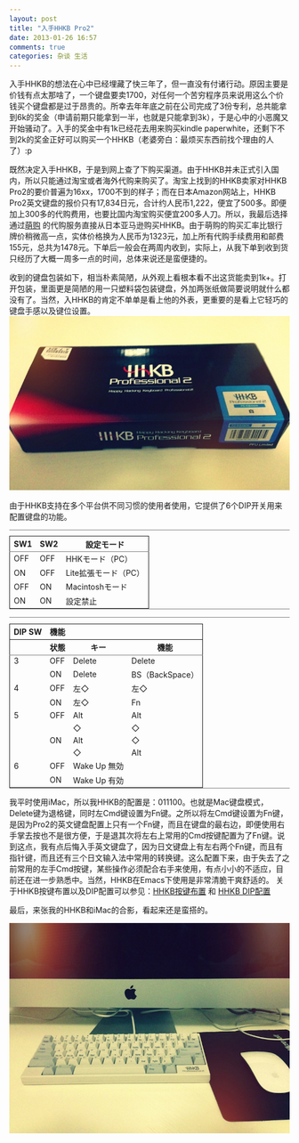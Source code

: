 ```yaml
---
layout: post
title: "入手HHKB Pro2"
date: 2013-01-26 16:57
comments: true
categories: 杂谈 生活
---
```


<p>
入手HHKB的想法在心中已经埋藏了快三年了，但一直没有付诸行动。原因主要是价钱有点太那啥了，一个键盘要卖1700，对任何一个苦穷程序员来说用这么个价钱买个键盘都是过于昂贵的。所幸去年年底之前在公司完成了3份专利，总共能拿到6k的奖金（申请前期只能拿到一半，也就是只能拿到3k），于是心中的小恶魔又开始骚动了。入手的奖金中有1k已经花去用来购买kindle paperwhite，还剩下不到2k的奖金正好可以购买一个HHKB（老婆旁白：最烦买东西前找个理由的人了）:p
</p>
<p>
既然决定入手HHKB，于是到网上查了下购买渠道。由于HHKB并未正式引入国内，所以只能通过淘宝或者海外代购来购买了。淘宝上找到的HHKB卖家对HHKB Pro2的要价普遍为16xx，1700不到的样子；而在日本Amazon网站上，HHKB Pro2英文键盘的报价只有17,834日元，合计约人民币1,222，便宜了500多。即便加上300多的代购费用，也要比国内淘宝购买便宜200多人刀。所以，我最后选择通过<a href="http://www.030buy.com">萌购</a> 的代购服务直接从日本亚马逊购买HHKB。由于萌购的购买汇率比银行牌价稍微高一点，实体价格换为人民币为1323元，加上所有代购手续费用和邮费155元，总共为1478元。下单后一般会在两周内收到，实际上，从我下单到收到货只经历了大概一周多一点的时间，总体来说还是蛮便捷的。
</p>
<p>
收到的键盘包装如下，相当朴素简陋，从外观上看根本看不出这货能卖到1k+。打开包装，里面更是简陋的用一只塑料袋包装键盘，外加两张纸做简要说明就什么都没有了。当然，入HHKB的肯定不单单是看上他的外表，更重要的是看上它轻巧的键盘手感以及键位设置。
<img src="/./images/blog/hhkb_case.jpg"  alt="./images/blog/hhkb_case.jpg" />
</p>
<p>
由于HHKB支持在多个平台供不同习惯的使用者使用，它提供了6个DIP开关用来配置键盘的功能。
</p><table border="2" cellspacing="0" cellpadding="6" rules="groups" frame="hsides">
<caption></caption>
<colgroup><col class="left" /><col class="left" /><col class="left" />
</colgroup>
<thead>
<tr><th scope="col" class="left">SW1</th><th scope="col" class="left">SW2</th><th scope="col" class="left">設定モード</th></tr>
</thead>
<tbody>
<tr><td class="left">OFF</td><td class="left">OFF</td><td class="left">HHKモード（PC）</td></tr>
<tr><td class="left">ON</td><td class="left">OFF</td><td class="left">Lite拡張モード（PC）</td></tr>
<tr><td class="left">OFF</td><td class="left">ON</td><td class="left">Macintoshモード</td></tr>
<tr><td class="left">ON</td><td class="left">ON</td><td class="left">設定禁止</td></tr>
</tbody>
</table>




<table border="2" cellspacing="0" cellpadding="6" rules="groups" frame="hsides">
<caption></caption>
<colgroup><col class="left" /><col class="left" /><col class="left" /><col class="left" />
</colgroup>
<thead>
<tr><th scope="col" class="left">DIP SW</th><th scope="col" class="left">機能</th><th scope="col" class="left"></th><th scope="col" class="left"></th></tr>
<tr><th scope="col" class="left"></th><th scope="col" class="left">状態</th><th scope="col" class="left">キー</th><th scope="col" class="left">機能</th></tr>
</thead>
<tbody>
<tr><td class="left">3</td><td class="left">OFF</td><td class="left">Delete</td><td class="left">Delete</td></tr>
<tr><td class="left"></td><td class="left">ON</td><td class="left">Delete</td><td class="left">BS（BackSpace）</td></tr>
<tr><td class="left">4</td><td class="left">OFF</td><td class="left">左◇</td><td class="left">左◇</td></tr>
<tr><td class="left"></td><td class="left">ON</td><td class="left">左◇</td><td class="left">Fn</td></tr>
<tr><td class="left">5</td><td class="left">OFF</td><td class="left">Alt</td><td class="left">Alt</td></tr>
<tr><td class="left"></td><td class="left"></td><td class="left">◇</td><td class="left">◇</td></tr>
<tr><td class="left"></td><td class="left">ON</td><td class="left">Alt</td><td class="left">◇</td></tr>
<tr><td class="left"></td><td class="left"></td><td class="left">◇</td><td class="left">Alt</td></tr>
<tr><td class="left">6</td><td class="left">OFF</td><td class="left">Wake Up 無効</td><td class="left"></td></tr>
<tr><td class="left"></td><td class="left">ON</td><td class="left">Wake Up 有効</td><td class="left"></td></tr>
</tbody>
</table>

我平时使用iMac，所以我HHKB的配置是：011100。也就是Mac键盘模式，Delete键为退格键，同时左Cmd键设置为Fn键。之所以将左Cmd键设置为Fn键，是因为Pro2的英文键盘配置上只有一个Fn键，而且在键盘的最右边，即便使用右手掌去按也不是很方便，于是退其次将左右上常用的Cmd按键配置为了Fn键。说到这点，我有点后悔入手英文键盘了，因为日文键盘上有左右两个Fn键，而且有指针键，而且还有三个日文输入法中常用的转换键。这么配置下来，由于失去了之前常用的左手Cmd按键，某些操作必须配合右手来使用，有点小小的不适应，目前还在进一步熟悉中。当然，HHKB在Emacs下使用是非常清脆干爽舒适的。
关于HHKB按键布置以及DIP配置可以参见：<a href="http://www.pfu.fujitsu.com/hhkeyboard/leaflet/hairetu.html">HHKB按键布置</a> 和 <a href="http://www.pfu.fujitsu.com/hhkeyboard/leaflet/hhkb_backview.html">HHKB DIP配置</a>

<p>
最后，来张我的HHKB和iMac的合影，看起来还是蛮搭的。
</p>
<p>
<img src="/./images/blog/hhkb_imac.jpg"  alt="./images/blog/hhkb_imac.jpg" />
</p>